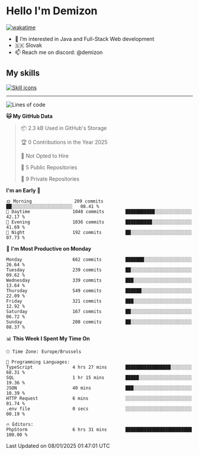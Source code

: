 # Hello I'm Demizon
[![wakatime](https://wakatime.com/badge/user/6ad1949f-d6d7-44f9-9eee-c35e54cc499b.svg)](https://wakatime.com/@6ad1949f-d6d7-44f9-9eee-c35e54cc499b)
- 👀 I’m interested in Java and Full-Stack Web development
- 🇸🇰 Slovak
- 📫 Reach me on discord: @demizon

## My skills
[![Skill icons](https://skillicons.dev/icons?i=java,js,ts,html,css,react,nextjs,tailwind,supabase,py,git,docker,linux,mysql,postgres,mongo&theme=dark)](https://github.com/Demizon3433)

---

<!--START_SECTION:waka-->
![Lines of code](https://img.shields.io/badge/From%20Hello%20World%20I%27ve%20Written-761.5%20thousand%20lines%20of%20code-blue)

**🐱 My GitHub Data** 

> 📦 2.3 kB Used in GitHub's Storage 
 > 
> 🏆 0 Contributions in the Year 2025
 > 
> 🚫 Not Opted to Hire
 > 
> 📜 5 Public Repositories 
 > 
> 🔑 9 Private Repositories 
 > 
**I'm an Early 🐤** 

```text
🌞 Morning                209 commits         ██░░░░░░░░░░░░░░░░░░░░░░░   08.41 % 
🌆 Daytime                1048 commits        ███████████░░░░░░░░░░░░░░   42.17 % 
🌃 Evening                1036 commits        ██████████░░░░░░░░░░░░░░░   41.69 % 
🌙 Night                  192 commits         ██░░░░░░░░░░░░░░░░░░░░░░░   07.73 % 
```
📅 **I'm Most Productive on Monday** 

```text
Monday                   662 commits         ███████░░░░░░░░░░░░░░░░░░   26.64 % 
Tuesday                  239 commits         ██░░░░░░░░░░░░░░░░░░░░░░░   09.62 % 
Wednesday                339 commits         ███░░░░░░░░░░░░░░░░░░░░░░   13.64 % 
Thursday                 549 commits         ██████░░░░░░░░░░░░░░░░░░░   22.09 % 
Friday                   321 commits         ███░░░░░░░░░░░░░░░░░░░░░░   12.92 % 
Saturday                 167 commits         ██░░░░░░░░░░░░░░░░░░░░░░░   06.72 % 
Sunday                   208 commits         ██░░░░░░░░░░░░░░░░░░░░░░░   08.37 % 
```


📊 **This Week I Spent My Time On** 

```text
🕑︎ Time Zone: Europe/Brussels

💬 Programming Languages: 
TypeScript               4 hrs 27 mins       █████████████████░░░░░░░░   68.31 % 
SQL                      1 hr 15 mins        █████░░░░░░░░░░░░░░░░░░░░   19.36 % 
JSON                     40 mins             ███░░░░░░░░░░░░░░░░░░░░░░   10.39 % 
HTTP Request             6 mins              ░░░░░░░░░░░░░░░░░░░░░░░░░   01.74 % 
.env file                0 secs              ░░░░░░░░░░░░░░░░░░░░░░░░░   00.19 % 

🔥 Editors: 
PhpStorm                 6 hrs 31 mins       █████████████████████████   100.00 % 
```


 Last Updated on 08/01/2025 01:47:01 UTC
<!--END_SECTION:waka-->
